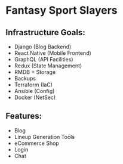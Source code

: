 # Fantasy Sport Slayers

## Infrastructure Goals:

- Django (Blog Backend)
- React Native (Mobile Frontend)
- GraphQL (API Facilities)
- Redux (State Management)
- RMDB + Storage
- Backups
- Terraform (IaC)
- Ansible (Config)
- Docker (NetSec)

## Features:

- Blog
- Lineup Generation Tools
- eCommerce Shop
- Login
- Chat